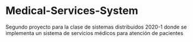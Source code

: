 # Medical-Services-System

Segundo proyecto para la clase de sistemas distribuidos 2020-1 donde se implementa un sistema de servicios médicos para atención de pacientes
